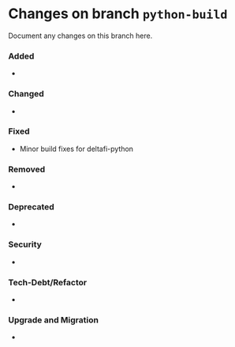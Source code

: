 # Changes on branch `python-build`
Document any changes on this branch here.
### Added
- 

### Changed
- 

### Fixed
- Minor build fixes for deltafi-python

### Removed
- 

### Deprecated
- 

### Security
- 

### Tech-Debt/Refactor
- 

### Upgrade and Migration
- 
